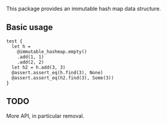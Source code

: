 This package provides an immutable hash map data structure.

## Basic usage
```
test {
  let h =
    @immutable_hashmap.empty()
    .add(1, 1)
    .add(2, 2)
  let h2 = h.add(3, 3)
  @assert.assert_eq(h.find(3), None)
  @assert.assert_eq(h2.find(3), Some(3))
}
```

## TODO
More API, in particular removal.
